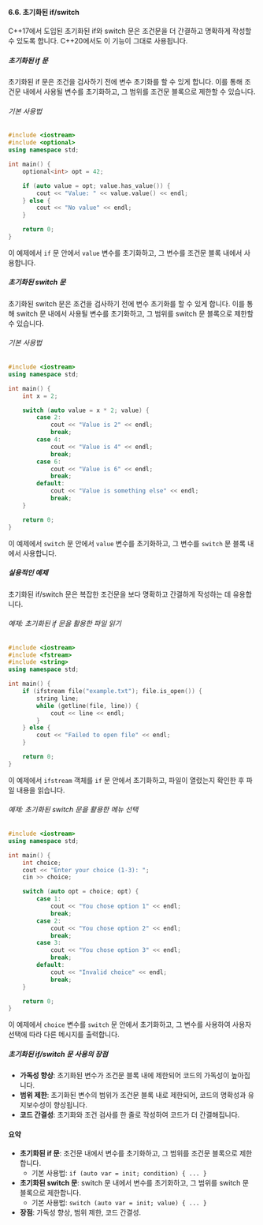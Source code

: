 #### 6.6. 초기화된 if/switch

C++17에서 도입된 초기화된 if와 switch 문은 조건문을 더 간결하고 명확하게 작성할 수 있도록 합니다. C++20에서도 이 기능이 그대로 사용됩니다.

##### 초기화된 if 문

초기화된 if 문은 조건을 검사하기 전에 변수 초기화를 할 수 있게 합니다. 이를 통해 조건문 내에서 사용될 변수를 초기화하고, 그 범위를 조건문 블록으로 제한할 수 있습니다.

###### 기본 사용법

```cpp
#include <iostream>
#include <optional>
using namespace std;

int main() {
    optional<int> opt = 42;

    if (auto value = opt; value.has_value()) {
        cout << "Value: " << value.value() << endl;
    } else {
        cout << "No value" << endl;
    }

    return 0;
}
```

이 예제에서 `if` 문 안에서 `value` 변수를 초기화하고, 그 변수를 조건문 블록 내에서 사용합니다.

##### 초기화된 switch 문

초기화된 switch 문은 조건을 검사하기 전에 변수 초기화를 할 수 있게 합니다. 이를 통해 switch 문 내에서 사용될 변수를 초기화하고, 그 범위를 switch 문 블록으로 제한할 수 있습니다.

###### 기본 사용법

```cpp
#include <iostream>
using namespace std;

int main() {
    int x = 2;

    switch (auto value = x * 2; value) {
        case 2:
            cout << "Value is 2" << endl;
            break;
        case 4:
            cout << "Value is 4" << endl;
            break;
        case 6:
            cout << "Value is 6" << endl;
            break;
        default:
            cout << "Value is something else" << endl;
            break;
    }

    return 0;
}
```

이 예제에서 `switch` 문 안에서 `value` 변수를 초기화하고, 그 변수를 `switch` 문 블록 내에서 사용합니다.

##### 실용적인 예제

초기화된 if/switch 문은 복잡한 조건문을 보다 명확하고 간결하게 작성하는 데 유용합니다.

###### 예제: 초기화된 if 문을 활용한 파일 읽기

```cpp
#include <iostream>
#include <fstream>
#include <string>
using namespace std;

int main() {
    if (ifstream file("example.txt"); file.is_open()) {
        string line;
        while (getline(file, line)) {
            cout << line << endl;
        }
    } else {
        cout << "Failed to open file" << endl;
    }

    return 0;
}
```

이 예제에서 `ifstream` 객체를 `if` 문 안에서 초기화하고, 파일이 열렸는지 확인한 후 파일 내용을 읽습니다.

###### 예제: 초기화된 switch 문을 활용한 메뉴 선택

```cpp
#include <iostream>
using namespace std;

int main() {
    int choice;
    cout << "Enter your choice (1-3): ";
    cin >> choice;

    switch (auto opt = choice; opt) {
        case 1:
            cout << "You chose option 1" << endl;
            break;
        case 2:
            cout << "You chose option 2" << endl;
            break;
        case 3:
            cout << "You chose option 3" << endl;
            break;
        default:
            cout << "Invalid choice" << endl;
            break;
    }

    return 0;
}
```

이 예제에서 `choice` 변수를 `switch` 문 안에서 초기화하고, 그 변수를 사용하여 사용자 선택에 따라 다른 메시지를 출력합니다.

##### 초기화된 if/switch 문 사용의 장점

- **가독성 향상**: 초기화된 변수가 조건문 블록 내에 제한되어 코드의 가독성이 높아집니다.
- **범위 제한**: 초기화된 변수의 범위가 조건문 블록 내로 제한되어, 코드의 명확성과 유지보수성이 향상됩니다.
- **코드 간결성**: 초기화와 조건 검사를 한 줄로 작성하여 코드가 더 간결해집니다.

#### 요약

- **초기화된 if 문**: 조건문 내에서 변수를 초기화하고, 그 범위를 조건문 블록으로 제한합니다.
  - 기본 사용법: `if (auto var = init; condition) { ... }`
- **초기화된 switch 문**: switch 문 내에서 변수를 초기화하고, 그 범위를 switch 문 블록으로 제한합니다.
  - 기본 사용법: `switch (auto var = init; value) { ... }`
- **장점**: 가독성 향상, 범위 제한, 코드 간결성.
